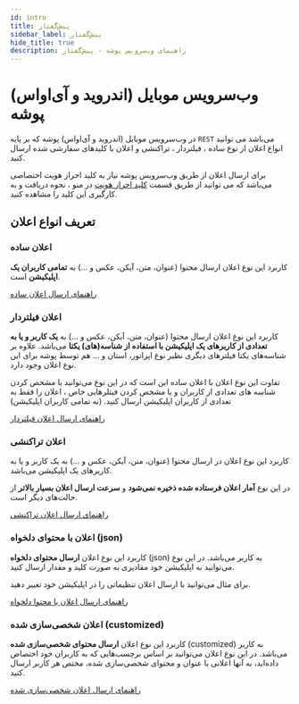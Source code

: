 ```yaml
---
id: intro
title: پیش‌گفتار
sidebar_label: پیش‌گفتار
hide_title: true
description: راهنمای وب‌سرویس پوشه - پیش‌گفتار‌
---
```


# وب‌سرویس موبایل (اندروید و آی‌او‌اس) پوشه

در وب‌سرویس موبایل (اندروید و آی‌او‌اس) پوشه که بر پایه ```REST``` می‌باشد می توانید انواع اعلان از نوع ساده ، فیلتردار ، تراکنشی و اعلان با کلید‌های سفارشی شده ارسال کنید.

برای ارسال اعلان از طریق وب‌سرویس پوشه نیاز به کلید احراز هویت اختصاصی می‌باشد که می توانید از طریق قسمت [کلید احراز هویت](/docs/mobile-api/authentication) در منو ، نحوه دریافت و به کارگیری این کلید را مشاهده کنید.

## تعریف انواع اعلان

### اعلان ساده

کاربرد این نوع اعلان ارسال محتوا (عنوان، متن، آیکن، عکس و ...) به **تمامی کاربران یک اپلیکیشن** است.

[راهنمای ارسال اعلان ساده](/docs/mobile-api/simple-notification)

### اعلان فیلتردار

کاربرد این نوع اعلان ارسال محتوا (عنوان، متن، آیکن، عکس و ...) به **یک کاربر و یا به تعدادی از کاربرهای یک اپلیکیشن با استفاده از شناسه(های) یکتا** می‌باشد.
علاوه بر شناسه‌های یکتا فیلترهای دیگری نظیر نوع اپراتور، استان و ... هم توسط پوشه برای این نوع اعلان وجود دارد.

تفاوت این نوع اعلان با اعلان ساده این است که در این نوع می‌توانید با مشخص کردن شناسه های تعدادی از کاربران و یا مشخص کردن فیتلرهایی خاص ، اعلان را فقط به تعدادی از کاربران اپلیکیشن ارسال کنید. (نه تمامی کاربران اپلیکیشن)

[راهنمای ارسال اعلان فیلتردار](/docs/mobile-api/filtered-notification)

### اعلان تراکنشی

کاربرد این نوع اعلان در ارسال محتوا (عنوان، متن، آیکن، عکس و ...) به یک کاربر و یا به کاربرهای یک اپلیکیشن می‌باشد.

در این نوع **آمار اعلان فرستاده شده ذخیره نمی‌شود** و **سرعت ارسال اعلان بسیار بالاتر** از حالت‌های دیگر است.

[راهنمای ارسال اعلان تراکنشی](/docs/mobile-api/transactional-notification)

### اعلان با محتوای‌ دلخواه (json)

کاربرد این نوع اعلان **ارسال محتوای دلخواه** (json) به کاربر می‌باشد.
در این نوع می‌توانید به اپلیکیشن خود مقادیری به صورت کلید و مقدار ارسال کنید.

برای مثال می‌توانید با ارسال اعلان تنظیماتی را در اپلیکیشن خود تغییر دهید.

[راهنمای ارسال اعلان با محتوا دلخواه](/docs/mobile-api/custom-content-notification)

### اعلان شخصی‌سازی شده (customized)

کاربرد این نوع اعلان **ارسال محتوای شخصی‌سازی شده** (customized) به کاربر می‌باشد.
در این نوع اعلان می‌توانید بر اساس برچسب‌هایی که به کاربران خود اختصاص داده‌اید،
به آنها اعلانی با عنوان و محتوای شخصی‌سازی شده‌، مختص هر کاربر ارسال کنید.

[راهنمای ارسال اعلان شخصی‌سازی شده](/docs/mobile-api/customized-notification)

